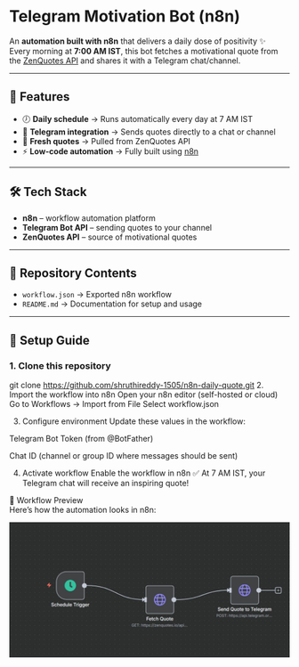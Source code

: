 # Telegram Motivation Bot (n8n)

An **automation built with n8n** that delivers a daily dose of positivity ✨  
Every morning at **7:00 AM IST**, this bot fetches a motivational quote from the [ZenQuotes API](https://zenquotes.io/) and shares it with a Telegram chat/channel.

---

## 🌟 Features
- 🕖 **Daily schedule** → Runs automatically every day at 7 AM IST  
- 💬 **Telegram integration** → Sends quotes directly to a chat or channel  
- 📜 **Fresh quotes** → Pulled from ZenQuotes API   
- ⚡ **Low-code automation** → Fully built using [n8n](https://n8n.io/)  

---

## 🛠️ Tech Stack
- **n8n** – workflow automation platform  
- **Telegram Bot API** – sending quotes to your channel  
- **ZenQuotes API** – source of motivational quotes  

---

## 📂 Repository Contents
- `workflow.json` → Exported n8n workflow  
- `README.md` → Documentation for setup and usage  

---

## 🚀 Setup Guide



### 1. Clone this repository
git clone https://github.com/shruthireddy-1505/n8n-daily-quote.git
2. Import the workflow into n8n
Open your n8n editor (self-hosted or cloud)
Go to Workflows → Import from File
Select workflow.json

3. Configure environment
Update these values in the workflow:

Telegram Bot Token (from @BotFather)

Chat ID (channel or group ID where messages should be sent)

4. Activate workflow
Enable the workflow in n8n ✅
At 7 AM IST, your Telegram chat will receive an inspiring quote!


📸 Workflow Preview  
Here’s how the automation looks in n8n:

![Workflow Preview](image.png)


